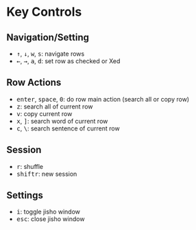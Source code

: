 # Key Controls
## Navigation/Setting
- <kbd>↑</kbd>, <kbd>↓</kbd>, <kbd>w</kbd>, <kbd>s</kbd>: navigate rows
- <kbd>←</kbd>, <kbd>→</kbd>, <kbd>a</kbd>, <kbd>d</kbd>: set row as checked or Xed

## Row Actions
- <kbd>enter</kbd>, <kbd>space</kbd>, <kbd>0</kbd>: do row main action (search all or copy row)
- <kbd>z</kbd>: search all of current row
- <kbd>v</kbd>: copy current row
- <kbd>x</kbd>, <kbd>]</kbd>: search word of current row
- <kbd>c</kbd>, <kbd>\\</kbd>: search sentence of current row

## Session
- <kbd>r</kbd>: shuffle
- <kbd>shift</kbd><kbd>r</kbd>: new session

## Settings
- <kbd>i</kbd>: toggle jisho window
- <kbd>esc</kbd>: close jisho window